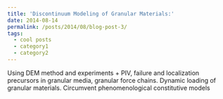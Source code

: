 ```yaml
---
title: 'Discontinuum Modeling of Granular Materials:'
date: 2014-08-14
permalink: /posts/2014/08/blog-post-3/
tags:
  - cool posts
  - category1
  - category2
---
```


Using DEM method and experiments + PIV, failure and localization
precursors in granular media, granular force chains. Dynamic loading of
granular materials. Circumvent phenomenological constitutive models
